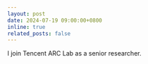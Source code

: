 ```yaml
---
layout: post
date: 2024-07-19 09:00:00+0800
inline: true
related_posts: false
---
```


I join Tencent ARC Lab as a senior researcher.
